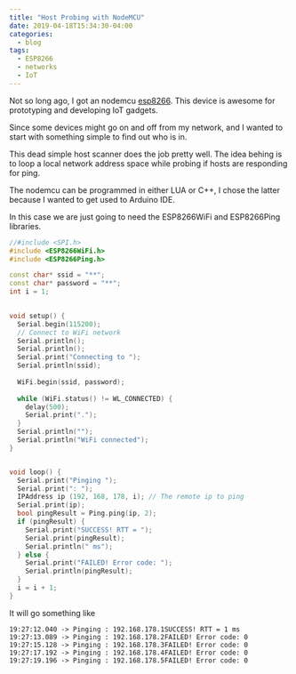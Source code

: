 ```yaml
---
title: "Host Probing with NodeMCU"
date: 2019-04-18T15:34:30-04:00
categories:
  - blog
tags:
  - ESP8266
  - networks
  - IoT
---
```

Not so long ago, I got an nodemcu [esp8266](https://www.nodemcu.com/index_en.html). This device is awesome for prototyping and developing IoT gadgets.

Since some devices might go on and off from my network, and I wanted to start with something simple to find out who is in. 

This dead simple host scanner does the job pretty well. The idea behing is to loop a local network address space while probing if hosts are responding for ping. 

The nodemcu can be programmed in either LUA or C++, I chose the latter because I wanted to get used to Arduino IDE. 

In this case we are just going to need the ESP8266WiFi and ESP8266Ping libraries.


```cpp
//#include <SPI.h>
#include <ESP8266WiFi.h>
#include <ESP8266Ping.h>

const char* ssid = "**";
const char* password = "**";
int i = 1;

 
void setup() {
  Serial.begin(115200);
  // Connect to WiFi network
  Serial.println();
  Serial.println();
  Serial.print("Connecting to ");
  Serial.println(ssid);
 
  WiFi.begin(ssid, password);
 
  while (WiFi.status() != WL_CONNECTED) {
    delay(500);
    Serial.print(".");
  }
  Serial.println("");
  Serial.println("WiFi connected");
}


void loop() {
  Serial.print("Pinging ");
  Serial.print(": ");
  IPAddress ip (192, 168, 178, i); // The remote ip to ping
  Serial.print(ip);
  bool pingResult = Ping.ping(ip, 2);
  if (pingResult) {
    Serial.print("SUCCESS! RTT = ");
    Serial.print(pingResult);
    Serial.println(" ms");
  } else {
    Serial.print("FAILED! Error code: ");
    Serial.println(pingResult);
  }
  i = i + 1;
}
```

It will go something like 
```
19:27:12.040 -> Pinging : 192.168.178.1SUCCESS! RTT = 1 ms
19:27:13.089 -> Pinging : 192.168.178.2FAILED! Error code: 0
19:27:15.128 -> Pinging : 192.168.178.3FAILED! Error code: 0
19:27:17.192 -> Pinging : 192.168.178.4FAILED! Error code: 0
19:27:19.196 -> Pinging : 192.168.178.5FAILED! Error code: 0
```
<!-- You'll find this post in your `_posts` directory. Go ahead and edit it and re-build the site to see your changes. You can rebuild the site in many different ways, but the most common way is to run `jekyll serve`, which launches a web server and auto-regenerates your site when a file is updated.

To add new posts, simply add a file in the `_posts` directory that follows the convention `YYYY-MM-DD-name-of-post.ext` and includes the necessary front matter. Take a look at the source for this post to get an idea about how it works.

Jekyll also offers powerful support for code snippets:

```ruby
def print_hi(name)
  puts "Hi, #{name}"
end
print_hi('Tom')
#=> prints 'Hi, Tom' to STDOUT.
```

Check out the [Jekyll docs][jekyll-docs] for more info on how to get the most out of Jekyll. File all bugs/feature requests at [Jekyll’s GitHub repo][jekyll-gh]. If you have questions, you can ask them on [Jekyll Talk][jekyll-talk].

[jekyll-docs]: https://jekyllrb.com/docs/home
[jekyll-gh]:   https://github.com/jekyll/jekyll
[jekyll-talk]: https://talk.jekyllrb.com/ -->
